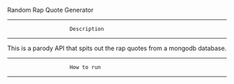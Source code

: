 Random Rap Quote Generator
******************************************************************
						Description
******************************************************************

This is a parody API that spits out the rap quotes from a mongodb database. 

******************************************************************
						How to run
******************************************************************